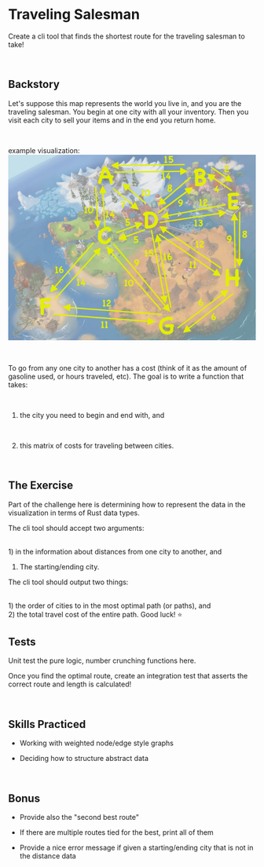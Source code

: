 # Traveling Salesman
Create a cli tool that finds the shortest route for the traveling salesman to take!

<br/>

## Backstory
Let's suppose this map represents the world you live in, and you are the traveling salesman. You begin at one city with all your inventory. Then you visit each city to sell your items and in the end you return home.

<br/>

example visualization:
<img src="./traveling_salesman_problem.png">

<br/>

To go from any one city to another has a cost (think of it as the amount of gasoline used, or hours traveled, etc). The goal is to write a function that takes:

<br/>

1) the city you need to begin and end with, and

<br/>
 
2) this matrix of costs for traveling between cities.

<br/>


## The Exercise

Part of the challenge here is determining how to represent the data in the visualization in terms of Rust data types.

The cli tool should accept two arguments: 

<br/>
1) in the information about distances from one city to another, and

1) The starting/ending city.


The cli tool should output two things:

<br/>
 1) the order of cities to in the most optimal path (or paths), and 
 
<br/>
 2) the total travel cost of the entire path. Good luck! ⭐️

<br/>

## Tests
Unit test the pure logic, number crunching functions here.

Once you find the optimal route, create an integration test that asserts the correct route and length is calculated!  

<br/>

## Skills Practiced

- Working with weighted node/edge style graphs

- Deciding how to structure abstract data
  
<br/>

## Bonus

- Provide also the "second best route"

- If there are multiple routes tied for the best, print all of them

- Provide a nice error message if given a starting/ending city that is not in the distance data
